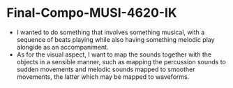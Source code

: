 # Final-Compo-MUSI-4620-IK
- I wanted to do something that involves something musical, with a sequence of beats playing while also having something melodic play alongide as an accompaniment.
- As for the visual aspect, I want to map the sounds together with the objects in a sensible manner, such as mapping the percussion sounds to sudden movements and melodic sounds mapped to smoother movements, the latter which may be mapped to waveforms.
